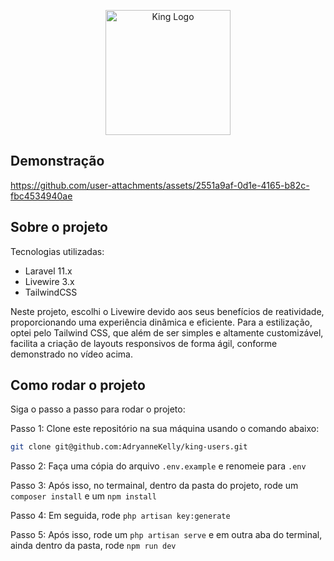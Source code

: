 <p align="center"><a href="https://laravel.com" target="_blank"><img src="https://d2bxzineatl84k.cloudfront.net/storage/files/logos/MTGNJe02Ew57kFf5BA1OLpXQk8natozyOC9hGZ4S.png" width="200" alt="King Logo"></a></p>


## Demonstração


https://github.com/user-attachments/assets/2551a9af-0d1e-4165-b82c-fbc4534940ae


## Sobre o projeto

Tecnologias utilizadas:

- Laravel 11.x
- Livewire 3.x
- TailwindCSS

Neste projeto, escolhi o Livewire devido aos seus benefícios de reatividade, proporcionando uma experiência dinâmica e eficiente. Para a estilização, optei pelo Tailwind CSS, que além de ser simples e altamente customizável, facilita a criação de layouts responsivos de forma ágil, conforme demonstrado no vídeo acima.

## Como rodar o projeto

Siga o passo a passo para rodar o projeto:

Passo 1: Clone este repositório na sua máquina usando o comando abaixo:

```bash
git clone git@github.com:AdryanneKelly/king-users.git
```

Passo 2: Faça uma cópia do arquivo `.env.example` e renomeie para `.env`

Passo 3: Após isso, no termainal, dentro da pasta do projeto, rode um `composer install` e um `npm install`

Passo 4: Em seguida, rode `php artisan key:generate` 

Passo 5: Após isso, rode um `php artisan serve` e em outra aba do terminal, ainda dentro da pasta, rode `npm run dev`
